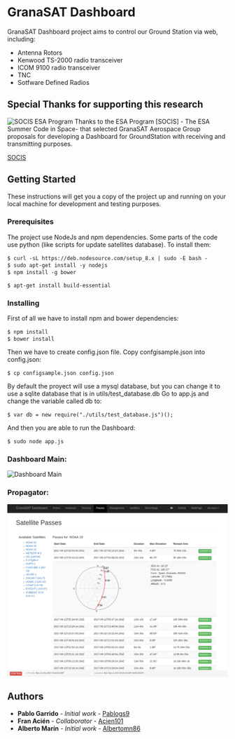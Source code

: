 # GranaSAT Dashboard

GranaSAT Dashboard project aims to control our Ground Station via web, including:

- Antenna Rotors
- Kenwood TS-2000 radio transceiver
- ICOM 9100 radio transceiver
- TNC
- Sotfware Defined Radios

## Special Thanks for supporting this research

<img src="http://www.esa.int/var/esa/storage/images/esa_multimedia/images/2015/03/socis/15309314-1-eng-GB/SOCIS_large.jpg" alt="SOCIS ESA Program">
Thanks to the ESA Program [SOCIS] - The ESA Summer Code in Space- that selected GranaSAT Aerospace Group proposals for developing a Dashboard for GroundStation with receiving and transmitting purposes.

[SOCIS](http://www.esa.int/Our_Activities/Space_Engineering_Technology/SOCIS_The_ESA_Summer_of_Code_in_Space)

## Getting Started

These instructions will get you a copy of the project up and running on your local machine for development and testing purposes.

### Prerequisites

The project use NodeJs and npm dependencies. Some parts of the code use python (like scripts for update satellites database). To install them:
```
$ curl -sL https://deb.nodesource.com/setup_8.x | sudo -E bash -
$ sudo apt-get install -y nodejs
$ npm install -g bower
```

```
$ apt-get install build-essential
```

### Installing

First of all we have to install npm and bower dependencies:

```
$ npm install
$ bower install
``` 

Then we have to create config.json file. Copy confgisample.json into config.json:

```
$ cp configsample.json config.json
```

By default the proyect will use a mysql database, but you can change it to use a sqlite database that is in utils/test_database.db
Go to app.js and change the variable called db to:

```
$ var db = new require("./utils/test_database.js")();
```

And then you are able to run the Dashboard:
```
$ sudo node app.js
```

### Dashboard Main:

<img src="static/images/dashboardImages/main.png" alt="Dashboard Main">

### Propagator:

<img src="static/images/dashboardImages/propagator.png" alt="Propagator">

## Authors

* **Pablo Garrido**  - *Initial work* - [Pablogs9](https://github.com/pablogs9)
* **Fran Acién** - *Collaborator* - [Acien101](https://github.com/acien101)
* **Alberto Marín** - *Initial work* - [Albertomn86](https://github.com/albertomn86)

